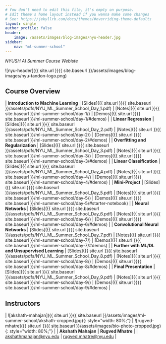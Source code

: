 ```yaml
---
# You don't need to edit this file, it's empty on purpose.
# Edit theme's home layout instead if you wanna make some changes
# See: https://jekyllrb.com/docs/themes/#overriding-theme-defaults
layout: single
author_profile: false
header:
    image: /assets/images/blog-images/nyu-header.jpg
sidebar:
    nav: "ml-summer-school"
---
```


*NYUSH AI Summer Course Webiste*

![nyu-header]({{ site.url }}{{ site.baseurl }}/assets/images/blog-images/nyu-tandon-logo.png)

## Course Overview

| **Introduction to Machine Learning** | [Slides]({{ site.url }}{{ site.baseurl }}/assets/pdfs/NYU_ML_Summer_School_Day_1.pdf) | [Notes]({{ site.url }}{{ site.baseurl }}/ml-summer-school/day-1/) | [Demos]({{ site.url }}{{ site.baseurl }}/ml-summer-school/day-1/#demos) |
| **Linear Regression** | [Slides]({{ site.url }}{{ site.baseurl }}/assets/pdfs/NYU_ML_Summer_School_Day_2.pdf) | [Notes]({{ site.url }}{{ site.baseurl }}/ml-summer-school/day-2/) | [Demos]({{ site.url }}{{ site.baseurl }}/ml-summer-school/day-2/#demos) |
| **Overfitting and Regularization** | [Slides]({{ site.url }}{{ site.baseurl }}/assets/pdfs/NYU_ML_Summer_School_Day_3.pdf) | [Notes]({{ site.url }}{{ site.baseurl }}/ml-summer-school/day-3/) | [Demos]({{ site.url }}{{ site.baseurl }}/ml-summer-school/day-3/#demos) |
| **Linear Classification** | [Slides]({{ site.url }}{{ site.baseurl }}/assets/pdfs/NYU_ML_Summer_School_Day_4.pdf) | [Notes]({{ site.url }}{{ site.baseurl }}/ml-summer-school/day-4/) | [Demos]({{ site.url }}{{ site.baseurl }}/ml-summer-school/day-4/#demos) |
| **Mini-Project** | [Slides]({{ site.url }}{{ site.baseurl }}/assets/pdfs/NYU_ML_Summer_School_Day_5.pdf) | [Notes]({{ site.url }}{{ site.baseurl }}/ml-summer-school/day-5/) | [Demos]({{ site.url }}{{ site.baseurl }}/ml-summer-school/day-5/#starter-notebook) |
| **Neural Networks** | [Slides]({{ site.url }}{{ site.baseurl }}/assets/pdfs/NYU_ML_Summer_School_Day_6.pdf) | [Notes]({{ site.url }}{{ site.baseurl }}/ml-summer-school/day-6/) | [Demos]({{ site.url }}{{ site.baseurl }}/ml-summer-school/day-6/#demos) |
| **Convolutional Neural Networks** | [Slides]({{ site.url }}{{ site.baseurl }}/assets/pdfs/NYU_ML_Summer_School_Day_7.pdf) | [Notes]({{ site.url }}{{ site.baseurl }}/ml-summer-school/day-7/) | [Demos]({{ site.url }}{{ site.baseurl }}/ml-summer-school/day-7/#demos) |
| **Further with ML/DL and Unsupervised Learning** | [Slides]({{ site.url }}{{ site.baseurl }}/assets/pdfs/NYU_ML_Summer_School_Day_8.pdf) | [Notes]({{ site.url }}{{ site.baseurl }}/ml-summer-school/day-8/) | [Demos]({{ site.url }}{{ site.baseurl }}/ml-summer-school/day-8/#demos) |
| **Final Presentation** | [Slides]({{ site.url }}{{ site.baseurl }}/assets/pdfs/NYU_ML_Summer_School_Day_9.pdf) | [Notes]({{ site.url }}{{ site.baseurl }}/ml-summer-school/day-9/) | [Demos]({{ site.url }}{{ site.baseurl }}/ml-summer-school/day-9/#demos) |

## Instructors

| ![akshath-mahajan]({{ site.url }}{{ site.baseurl }}/assets/images/ml-summer-school/akshath-cropped.jpg){: style="width: 80%;"} | ![rugved-mhatre]({{ site.url }}{{ site.baseurl }}/assets/images/bio-photo-cropped.jpg){: style="width: 80%;"} |
| **Akshath Mahajan** | **Rugved Mhatre** |
| [akshathmahajan@nyu.edu](mailto:akshathmahajan@nyu.edu) | [rugved.mhatre@nyu.edu](mailto:rugved.mhatre+web@nyu.edu) |
